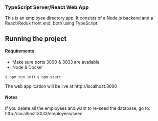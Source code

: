 ### TypeScript Server/React Web App


This is an employee directory app. It consists of a Node.js backend and a React/Redux front end, both using TypeScript.


## Running the project

#### Requirements
 - Make sure ports 3000 & 3033 are available
 - Node & Docker

`$ npm run init`
`$ npm start`

The web application will be live at http://localhost:3000

#### Notes

If you delete all the employees and want to re-seed the database, go to: http://localhost:3033/employees/seed
